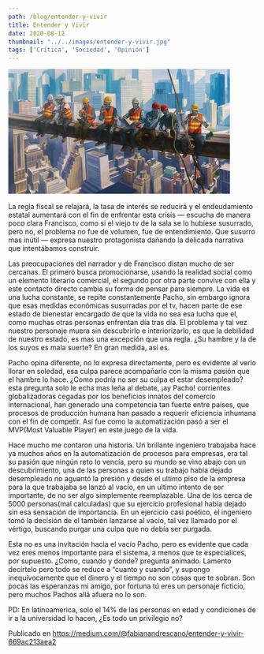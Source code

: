 ```yaml
---
path: /blog/entender-y-vivir
title: Entender y Vivir
date: 2020-08-12
thumbnail: "../../images/entender-y-vivir.jpg"
tags: ['Crítica', 'Sociedad', 'Opinión']
---
```


![Me](../../images/entender-y-vivir.jpg)

La regla fiscal se relajará, la tasa de interés se reducirá y el endeudamiento estatal aumentará con el fin de enfrentar esta crisis — escucha de manera poco clara Francisco, como si el viejo tv de la sala se lo hubiese susurrado, pero no, el problema no fue de volumen, fue de entendimiento. Que susurro mas inútil — expresa nuestro protagonista dañando la delicada narrativa que intentábamos construir.

Las preocupaciones del narrador y de Francisco distan mucho de ser cercanas. El primero busca promocionarse, usando la realidad social como un elemento literario comercial, el segundo por otra parte convive con ella y este contacto directo cambia su forma de pensar para siempre. La vida es una lucha constante, se repite constantemente Pacho, sin embargo ignora que esas medidas económicas susurradas por el tv, hacen parte de ese estado de bienestar encargado de que la vida no sea esa lucha que el, como muchas otras personas enfrentan día tras día. El problema y tal vez nuestro personaje muera sin descubrirlo e interiorizarlo, es que la debilidad de nuestro estado, es mas una excepción que una regla. ¿Su hambre y la de los suyos es mala suerte? En gran medida, así es.

Pacho opina diferente, no lo expresa directamente, pero es evidente al verlo llorar en soledad, esa culpa parece acompañarlo con la misma pasión que el hambre lo hace. ¿Como podría no ser su culpa el estar desempleado? esta pregunta solo le echa mas leña al debate, ¡ay Pacho! corrientes globalizadoras cegadas por los beneficios innatos del comercio internacional, han generado una competencia tan fuerte entre países, que procesos de producción humana han pasado a requerir eficiencia inhumana con el fin de competir. Así fue como la automatización pasó a ser el MVP(Most Valuable Player) en este juego de la vida.

Hace mucho me contaron una historia. Un brillante ingeniero trabajaba hace ya muchos años en la automatización de procesos para empresas, era tal su pasión que ningún reto lo vencía, pero su mundo se vino abajo con un descubrimiento, una de las personas a quien su trabajo había dejado desempleado no aguantó la presión y desde el ultimo piso de la empresa para la que trabajaba se lanzó al vacío, en un ultimo intento de ser importante, de no ser algo simplemente reemplazable. Una de los cerca de 5000 personas(mal calculadas) que su ejercicio profesional había dejado sin esa sensación de importancia. En un ejercicio casi poético, el ingeniero tomó la decisión de el también lanzarse al vacío, tal vez llamado por el vértigo, buscando purgar una culpa que no debía ser purgada.

Esta no es una invitación hacia el vacío Pacho, pero es evidente que cada vez eres menos importante para el sistema, a menos que te especialices, por supuesto. ¿Como, cuando y donde? pregunta animado. Lamento decírtelo pero todo se reduce a “cuanto y cuando”, y supongo inequívocamente que el dinero y el tiempo no son cosas que te sobran. Son pocas las esperanzas mi amigo, por fortuna tú eres un personaje ficticio, pero muchos Pachos allá afuera no lo son.

PD: En latinoamerica, solo el 14% de las personas en edad y condiciones de ir a la universidad lo hacen, ¿Es todo un privilegio no?

Publicado en https://medium.com/@fabianandrescano/entender-y-vivir-669ac213aea2